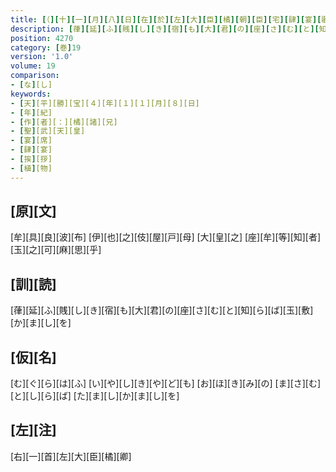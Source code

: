 ```yaml
---
title: [（][十][一][月][八][日][在][於][左][大][臣][橘][朝][臣][宅][肆][宴][歌][四][首][）]
description: [葎][延][ふ][賎][し][き][宿][も][大][君][の][座][さ][む][と][知][ら][ば][玉][敷][か][ま][し][を]
position: 4270
category: [巻]19
version: '1.0'
volume: 19
comparison:
- [な][し]
keywords:
- [天][平][勝][宝][４][年][１][１][月][８][日]
- [年][紀]
- [作][者][：][橘][諸][兄]
- [聖][武][天][皇]
- [宴][席]
- [肆][宴]
- [挨][拶]
- [植][物]
---
```


## [原][文]

[牟][具][良][波][布] [伊][也][之][伎][屋][戸][母] [大][皇][之] [座][牟][等][知][者] [玉][之][可][麻][思][乎]

## [訓][読]

[葎][延][ふ][賎][し][き][宿][も][大][君][の][座][さ][む][と][知][ら][ば][玉][敷][か][ま][し][を]

## [仮][名]

[む][ぐ][ら][は][ふ] [い][や][し][き][や][ど][も] [お][ほ][き][み][の] [ま][さ][む][と][し][ら][ば] [た][ま][し][か][ま][し][を]

## [左][注]

[右][一][首][左][大][臣][橘][卿]
